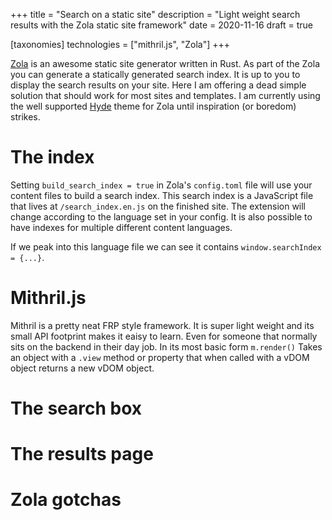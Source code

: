 +++
title = "Search on a static site"
description = "Light weight search results with the Zola static site framework"
date = 2020-11-16
draft = true

[taxonomies]
technologies = ["mithril.js", "Zola"]
+++

[Zola](https://www.getzola.org/) is an awesome static site generator written in
Rust. As part of the Zola you can generate a statically generated search index.
It is up to you to display the search results on your site. Here I am offering a
dead simple solution that should work for most sites and templates. I am
currently using the well supported [Hyde](https://github.com/getzola/hyde) theme
for Zola until inspiration (or boredom) strikes.

# The index

Setting `build_search_index = true` in Zola's `config.toml` file will use your
content files to build a search index. This search index is a JavaScript file
that lives at `/search_index.en.js` on the finished site. The extension will
change according to the language set in your config. It is also possible to have
indexes for multiple different content languages.

If we peak into this language file we can see it contains `window.searchIndex =
{...}`.

# Mithril.js
Mithril is a pretty neat FRP style framework. It is super light weight and its
small API footprint makes it eaisy to learn. Even for someone that normally sits
on the backend in their day job. In its most basic form `m.render()` Takes an
object with a `.view` method or property that when called with a vDOM object
returns a new vDOM object.

# The search box

# The results page

# Zola gotchas
